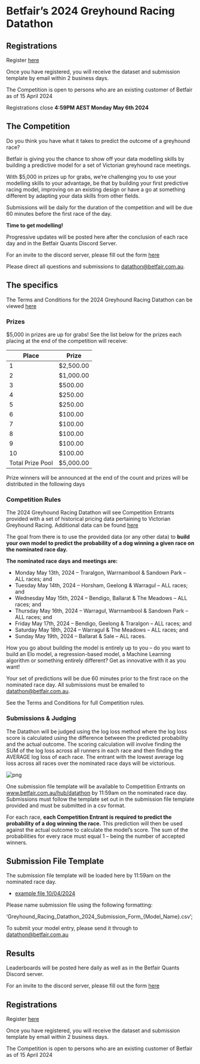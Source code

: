 # Betfair’s 2024 Greyhound Racing Datathon

## Registrations

Register [here](https://forms.office.com/r/23gT5gNvXL)

Once you have registered, you will receive the dataset and submission template by email within 2 business days.

The Competition is open to persons who are an existing customer of Betfair as of 15 April 2024

Registrations close **4:59PM AEST Monday May 6th 2024**

## The Competition

Do you think you have what it takes to predict the outcome of a greyhound race?

Betfair is giving you the chance to show off your data modelling skills by building a predictive model for a set of Victorian greyhound race meetings.

With $5,000 in prizes up for grabs, we’re challenging you to use your modelling skills to your advantage, be that by building your first predictive racing model, improving on an existing design or have a go at something different by adapting your data skills from other fields.

Submissions will be daily for the duration of the competition and will be due 60 minutes before the first race of the day.

**Time to get modelling!**

Progressive updates will be posted here after the conclusion of each race day and in the Betfair Quants Discord Server.

For an invite to the discord server, please fill out the form [here](https://forms.office.com/r/ZG9ea1xQj1 )

Please direct all questions and submissions to [datathon@betfair.com.au](mailto:datathon@betfair.com.au).

## The specifics

The Terms and Conditions for the 2024 Greyhound Racing Datathon can be viewed [here](../assets/Greyhound_2024_TCs.pdf)

### Prizes

$5,000 in prizes are up for grabs!
See the list below for the prizes each placing at the end of the competition will receive:

| Place | Prize |
| --- | --- |
| 1 | $2,500.00 |
| 2 | $1,000.00 |
| 3 | $500.00 |
| 4 | $250.00 |
| 5 | $250.00 |
| 6 | $100.00 |
| 7 | $100.00 |
| 8 | $100.00 | 
| 9 | $100.00 | 
| 10 | $100.00 |
| Total Prize Pool | $5,000.00 | 

Prize winners will be announced at the end of the count and prizes will be distributed in the following days


### Competition Rules

The 2024 Greyhound Racing Datathon will see Competition Entrants provided with a set of historical pricing data pertaining to Victorian Greyhound Racing. Additional data can be found [here](https://betfair-datascientists.github.io/data/dataListing/)

The goal from there is to use the provided data (or any other data) to **build your own model to predict the probability of a dog winning a given race on the nominated race day.**

**The nominated race days and meetings are:**

 - Monday May 13th, 2024 – Traralgon, Warrnambool & Sandown Park – ALL races; and
 - Tuesday May 14th, 2024 – Horsham, Geelong & Warragul – ALL races; and
 - Wednesday May 15th, 2024 – Bendigo, Ballarat & The Meadows – ALL races; and 
 - Thursday May 16th, 2024 – Warragul, Warrnambool & Sandown Park – ALL races; and  
 - Friday May 17th, 2024 – Bendigo, Geelong & Traralgon – ALL races; and
 - Saturday May 18th, 2024 – Warragul & The Meadows – ALL races; and 
 - Sunday May 19th, 2024 – Ballarat & Sale – ALL races. 

How you go about building the model is entirely up to you – do you want to build an Elo model, a regression-based model, a Machine Learning algorithm or something entirely different? Get as innovative with it as you want! 

Your set of predictions will be due 60 minutes prior to the first race on the nominated race day. All submissions must be emailed to [datathon@betfair.com.au](mailto:datathon@betfair.com.au).

See the Terms and Conditions for full Competition rules.

### Submissions & Judging

The Datathon will be judged using the log loss method where the log loss score is calculated using the difference between the predicted probability and the actual outcome. The scoring calculation will involve finding the SUM of the log loss across all runners in each race and then finding the AVERAGE log loss of each race. The entrant with the lowest average log loss across all races over the nominated race days will be victorious.

![png](../img/LogLoss.PNG)

One submission file template will be available to Competition Entrants on www.betfair.com.au/hub/datathon by 11:59am on the nominated race day. Submissions must follow the template set out in the submission file template provided and must be submitted in a csv format. 

For each race, **each Competition Entrant is required to predict the probability of a dog winning the race.** This prediction will then be used against the actual outcome to calculate the model’s score. The sum of the probabilities for every race must equal 1 – being the number of accepted winners. 

## Submission File Template

The submission file template will be loaded here by 11:59am on the nominated race day.

 - [example file  10/04/2024](../assets/examples_submission_file_20240410.csv)

Please name submission file using the following formatting: 

‘Greyhound_Racing_Datathon_2024_Submission_Form_{Model_Name}.csv’; 

To submit your model entry, please send it through to [datathon@betfair.com.au](mailto:datathon@betfair.com.au)

## Results

Leaderboards will be posted here daily as well as in the Betfair Quants Discord server.

For an invite to the discord server, please fill out the form [here](https://forms.office.com/r/ZG9ea1xQj1 )

## Registrations
 
Register [here](https://forms.office.com/r/23gT5gNvXL)

Once you have registered, you will receive the dataset and submission template by email within 2 business days.

The Competition is open to persons who are an existing customer of Betfair as of 15 April 2024